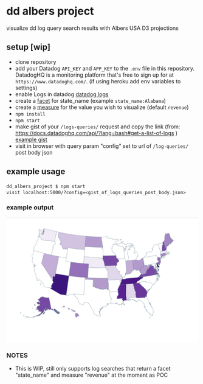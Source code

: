 # dd albers project

visualize dd log query search results with Albers USA D3 projections

## setup [wip]

- clone repository
- add your Datadog `API_KEY` and `APP_KEY` to the `.env` file in this repository. DatadogHQ is a monitoring platform that's free to sign up for at `https://www.datadoghq.com/`. (if using heroku add env variables to settings)
- enable Logs in datadog [datadog logs](https://docs.datadoghq.com/logs/log_collection/?tab=tailexistingfiles)
- create a [facet](https://docs.datadoghq.com/logs/explorer/?tab=facets#setup) for state_name (example `state_name:Alabama`)
- create a [measure](https://docs.datadoghq.com/logs/explorer/?tab=measures#setup) for the value you wish to visualize (default `revenue`) 
- `npm install`
- `npm start`
- make gist of your `/logs-queries/` request and copy the link (from: https://docs.datadoghq.com/api/?lang=bash#get-a-list-of-logs ) [example gist](https://gist.githubusercontent.com/ericmustin/3550658e5a2c8abe49bbe334e9c662ba/raw/7f0539d1f723e6758dc2d270973416e1813673c1/log_query.json)
- visit in browser with query param "config" set to url of `/log-queries/` post body json

## example usage

```
dd_albers_project $ npm start
visit localhost:5000/?config=<gist_of_logs_queries_post_body.json>

```

### example output
![example_output_dd_albers](./example_output_dd_albers.png)


### NOTES
- This is WIP, still only supports log searches that return a facet "state_name" and measure "revenue" at the moment as POC